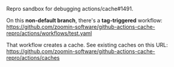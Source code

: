 Repro sandbox for debugging actions/cache#1491.

On this **non-default branch**, there's a **tag-triggered** workflow:
https://github.com/zoomin-software/github-actions-cache-repro/actions/workflows/test.yaml

That workflow creates a cache. See existing caches on this URL: https://github.com/zoomin-software/github-actions-cache-repro/actions/caches
